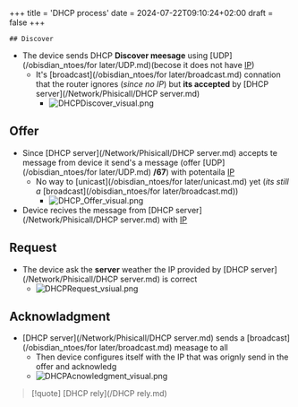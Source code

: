+++
title = 'DHCP process'
date = 2024-07-22T09:10:24+02:00
draft = false
+++

    ## Discover 
-  The device sends DHCP **Discover meesage** using [UDP](/obisdian_ntoes/for later/UDP.md)(becose it does not have [IP](/Network/Ref_OSI/IP.md)) 
	- It's [broadcast](/obisdian_ntoes/for later/broadcast.md) connation that the router ignores (*since no IP*) but **its accepted** by [DHCP server](/Network/Phisicall/DHCP server.md)
		- ![DHCPDiscover_visual.png](/Notes/DHCPDiscover_visual.png)

## Offer 
- Since [DHCP server](/Network/Phisicall/DHCP server.md)  accepts te message from device it send's a message (offer [UDP](/obisdian_ntoes/for later/UDP.md) **/67**) with potentaila [IP](/Network/Ref_OSI/IP.md) 
	-  No way to [unicast](/obisdian_ntoes/for later/unicast.md) yet (*its still a* [broadcast](/obisdian_ntoes/for later/broadcast.md))
		- ![DHCP_Offer_visual.png](/Notes/DHCP_Offer_visual.png)
 - Device recives the message from [DHCP server](/Network/Phisicall/DHCP server.md) with [IP](/Network/Ref_OSI/IP.md)

## Request 

- The device ask the **server** weather the IP provided by [DHCP server](/Network/Phisicall/DHCP server.md)  is correct 
	- ![DHCPRequest_vsiual.png](/Notes/DHCPRequest_vsiual.png)

## Acknowladgment
- [DHCP server](/Network/Phisicall/DHCP server.md) sends a [broadcast](/obisdian_ntoes/for later/broadcast.md)  measage to all
	- Then device configures itself with the IP that was orignly send in the offer and acknowledg 
	- ![DHCPAcnowledgment_visual.png](/Notes/DHCPAcnowledgment_visual.png)


>[!quote] [DHCP rely](/DHCP rely.md)